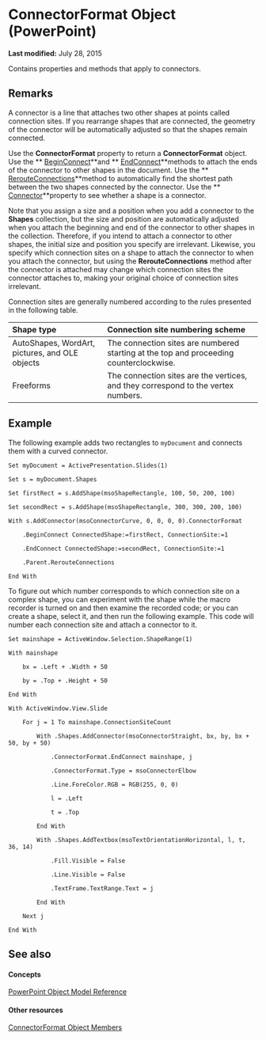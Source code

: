 
# ConnectorFormat Object (PowerPoint)

 **Last modified:** July 28, 2015

Contains properties and methods that apply to connectors. 

## Remarks

A connector is a line that attaches two other shapes at points called connection sites. If you rearrange shapes that are connected, the geometry of the connector will be automatically adjusted so that the shapes remain connected.

Use the  **ConnectorFormat** property to return a **ConnectorFormat** object. Use the ** [BeginConnect](d8762e6c-e628-b290-9847-a60bdd1f297e.md)**and  ** [EndConnect](b1a864e3-c2c2-ceeb-ac7c-5a26e7248dbe.md)**methods to attach the ends of the connector to other shapes in the document. Use the  ** [RerouteConnections](61db5f5d-74cd-1b9d-1b37-9d33e320cca8.md)**method to automatically find the shortest path between the two shapes connected by the connector. Use the  ** [Connector](04871183-d9d0-f0ba-f801-4f1f6564f0d3.md)**property to see whether a shape is a connector.

Note that you assign a size and a position when you add a connector to the  **Shapes** collection, but the size and position are automatically adjusted when you attach the beginning and end of the connector to other shapes in the collection. Therefore, if you intend to attach a connector to other shapes, the initial size and position you specify are irrelevant. Likewise, you specify which connection sites on a shape to attach the connector to when you attach the connector, but using the **RerouteConnections** method after the connector is attached may change which connection sites the connector attaches to, making your original choice of connection sites irrelevant.

Connection sites are generally numbered according to the rules presented in the following table.



|**Shape type**|**Connection site numbering scheme**|
|:-----|:-----|
|AutoShapes, WordArt, pictures, and OLE objects|The connection sites are numbered starting at the top and proceeding counterclockwise.|
|Freeforms|The connection sites are the vertices, and they correspond to the vertex numbers.|

## Example

The following example adds two rectangles to  `myDocument` and connects them with a curved connector.


```
Set myDocument = ActivePresentation.Slides(1)

Set s = myDocument.Shapes

Set firstRect = s.AddShape(msoShapeRectangle, 100, 50, 200, 100)

Set secondRect = s.AddShape(msoShapeRectangle, 300, 300, 200, 100)

With s.AddConnector(msoConnectorCurve, 0, 0, 0, 0).ConnectorFormat

    .BeginConnect ConnectedShape:=firstRect, ConnectionSite:=1

    .EndConnect ConnectedShape:=secondRect, ConnectionSite:=1

    .Parent.RerouteConnections

End With
```

To figure out which number corresponds to which connection site on a complex shape, you can experiment with the shape while the macro recorder is turned on and then examine the recorded code; or you can create a shape, select it, and then run the following example. This code will number each connection site and attach a connector to it.




```
Set mainshape = ActiveWindow.Selection.ShapeRange(1)

With mainshape

    bx = .Left + .Width + 50

    by = .Top + .Height + 50

End With

With ActiveWindow.View.Slide

    For j = 1 To mainshape.ConnectionSiteCount

        With .Shapes.AddConnector(msoConnectorStraight, bx, by, bx + 50, by + 50)

            .ConnectorFormat.EndConnect mainshape, j

            .ConnectorFormat.Type = msoConnectorElbow

            .Line.ForeColor.RGB = RGB(255, 0, 0)

            l = .Left

            t = .Top

        End With

        With .Shapes.AddTextbox(msoTextOrientationHorizontal, l, t, 36, 14)

            .Fill.Visible = False

            .Line.Visible = False

            .TextFrame.TextRange.Text = j

        End With

    Next j

End With
```


## See also


#### Concepts


 [PowerPoint Object Model Reference](00acd64a-5896-0459-39af-98df2849849e.md)
#### Other resources


 [ConnectorFormat Object Members](446eda0c-4992-d38f-b054-355de3058011.md)
